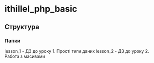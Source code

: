 # ithillel_php_basic
## Структура
### Папки
lesson_1 - ДЗ до уроку 1. Прості типи даних
lesson_2 - ДЗ до уроку 2. Работа з масивами